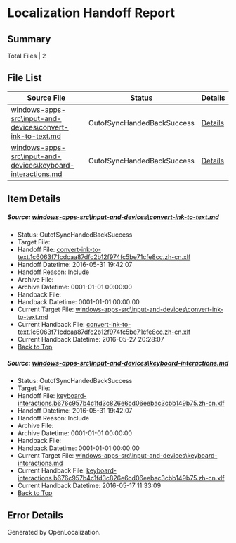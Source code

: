 # <a name='report-top'></a> Localization Handoff Report

## Summary
 Total Files | 2

## File List
 Source File | Status | Details 
 ----------- | ------ | ------- 
 [windows-apps-src\input-and-devices\convert-ink-to-text.md](https://github.com/Microsoft/windows-apps/blob/1722fc00de000d07ed30cfb0ae12080708c30b76/windows-apps-src/input-and-devices/convert-ink-to-text.md) | OutofSyncHandedBackSuccess | [Details](#c2c43052a1a4a96d7c0a95578b7b3fa3a2fd8a742629)
 [windows-apps-src\input-and-devices\keyboard-interactions.md](https://github.com/Microsoft/windows-apps/blob/d65e1315e83fef5e53771adad0943c9cb59d9139/windows-apps-src/input-and-devices/keyboard-interactions.md) | OutofSyncHandedBackSuccess | [Details](#9de90236d94522f1b80309c3fec51ce59aee03192890)

## Item Details
##### <a name='c2c43052a1a4a96d7c0a95578b7b3fa3a2fd8a742629'></a> Source: [windows-apps-src\input-and-devices\convert-ink-to-text.md](https://github.com/Microsoft/windows-apps/blob/1722fc00de000d07ed30cfb0ae12080708c30b76/windows-apps-src/input-and-devices/convert-ink-to-text.md)
* Status: OutofSyncHandedBackSuccess
* Target File: 
* Handoff File: [convert-ink-to-text.1c6063f71cdcaa87dfc2b12f974fc5be71cfe8cc.zh-cn.xlf](https://github.com/Microsoft/WDG.handoff/blob/a9eb77d10b82542b36bd5ffec42ab8a229e4efc0/ol-handoff/Microsoft/windows-apps.zh-cn/master/convert-ink-to-text.1c6063f71cdcaa87dfc2b12f974fc5be71cfe8cc.zh-cn.xlf)
* Handoff Datetime: 2016-05-31 19:42:07
* Handoff Reason: Include
* Archive File: 
* Archive Datetime: 0001-01-01 00:00:00
* Handback File: 
* Handback Datetime: 0001-01-01 00:00:00
* Current Target File: [windows-apps-src\input-and-devices\convert-ink-to-text.md](https://github.com/Microsoft/windows-apps.zh-cn/blob/954a79e004ae990edf17c36c219f57e13fc1f7bf/windows-apps-src/input-and-devices/convert-ink-to-text.md)
* Current Handback File: [convert-ink-to-text.1c6063f71cdcaa87dfc2b12f974fc5be71cfe8cc.zh-cn.xlf](https://github.com/Microsoft/WDG.handback/blob/562df163d30e4749b3ac78a5d5d15a39a672d5dc/ol-handback/Microsoft/windows-apps.zh-cn/master/input-and-devices/convert-ink-to-text.1c6063f71cdcaa87dfc2b12f974fc5be71cfe8cc.zh-cn.xlf)
* Current Handback Datetime: 2016-05-27 20:28:07
* [Back to Top](#report-top)

##### <a name='9de90236d94522f1b80309c3fec51ce59aee03192890'></a> Source: [windows-apps-src\input-and-devices\keyboard-interactions.md](https://github.com/Microsoft/windows-apps/blob/d65e1315e83fef5e53771adad0943c9cb59d9139/windows-apps-src/input-and-devices/keyboard-interactions.md)
* Status: OutofSyncHandedBackSuccess
* Target File: 
* Handoff File: [keyboard-interactions.b676c957b4c1fd3c826e6cd06eebac3cbb149b75.zh-cn.xlf](https://github.com/Microsoft/WDG.handoff/blob/a9eb77d10b82542b36bd5ffec42ab8a229e4efc0/ol-handoff/Microsoft/windows-apps.zh-cn/master/keyboard-interactions.b676c957b4c1fd3c826e6cd06eebac3cbb149b75.zh-cn.xlf)
* Handoff Datetime: 2016-05-31 19:42:07
* Handoff Reason: Include
* Archive File: 
* Archive Datetime: 0001-01-01 00:00:00
* Handback File: 
* Handback Datetime: 0001-01-01 00:00:00
* Current Target File: [windows-apps-src\input-and-devices\keyboard-interactions.md](https://github.com/Microsoft/windows-apps.zh-cn/blob/e4950dfadec3ed05da353865094db86aa5da2532/windows-apps-src/input-and-devices/keyboard-interactions.md)
* Current Handback File: [keyboard-interactions.b676c957b4c1fd3c826e6cd06eebac3cbb149b75.zh-cn.xlf](https://github.com/Microsoft/WDG.handback/blob/eac7704e2d2e18f3bef46b3eb8e5f94908c5e366/ol-handback/Microsoft/windows-apps.zh-cn/master/keyboard-interactions.b676c957b4c1fd3c826e6cd06eebac3cbb149b75.zh-cn.xlf)
* Current Handback Datetime: 2016-05-17 11:33:09
* [Back to Top](#report-top)


## Error Details

Generated by OpenLocalization.
